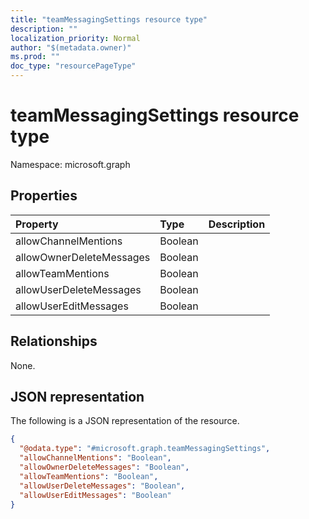 ```yaml
---
title: "teamMessagingSettings resource type"
description: ""
localization_priority: Normal
author: "$(metadata.owner)"
ms.prod: ""
doc_type: "resourcePageType"
---
```


# teamMessagingSettings resource type

Namespace: microsoft.graph

## Properties

| Property                 | Type    | Description |
| :----------------------- | :------ | :---------- |
| allowChannelMentions     | Boolean |             |
| allowOwnerDeleteMessages | Boolean |             |
| allowTeamMentions        | Boolean |             |
| allowUserDeleteMessages  | Boolean |             |
| allowUserEditMessages    | Boolean |             |

## Relationships

None.

## JSON representation

The following is a JSON representation of the resource.

<!-- {
  "blockType": "resource",
  "@odata.type": "microsoft.graph.teamMessagingSettings",
}
-->

```json
{
  "@odata.type": "#microsoft.graph.teamMessagingSettings",
  "allowChannelMentions": "Boolean",
  "allowOwnerDeleteMessages": "Boolean",
  "allowTeamMentions": "Boolean",
  "allowUserDeleteMessages": "Boolean",
  "allowUserEditMessages": "Boolean"
}
```
